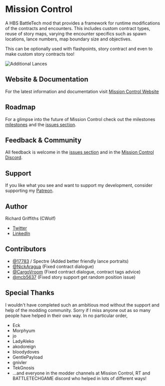 # Mission Control

A HBS BattleTech mod that provides a framework for runtime modifications of the contracts and encounters. This includes custom contract types, reuse of story maps, varying the encounter specifics such as spawn locations, lance numbers, map boundary size and objectives.

This can be optionally used with flashpoints, story contract and even to make custom story contracts too!

![Additional Lances](./docs/gh-images/mission-control.jpg)

## Website & Documentation

For the latest information and documentation visit [Mission Control Website](https://www.missioncontrolmod.com)

## Roadmap

For a glimpse into the future of Mission Control check out the milestones [milestones](https://github.com/CWolfs/MissionControl/milestones) and the [issues section](https://github.com/CWolfs/MissionControl/issues).

## Feedback & Community

All feedback is welcome in the [issues section](https://github.com/CWolfs/MissionControl/issues) and in the [Mission Control Discord](https://discord.gg/22raTJh).

## Support

If you like what you see and want to support my development, consider supporting my [Patreon](https://www.patreon.com/cwolfs).

## Author

Richard Griffiths (CWolf)

- [Twitter](https://twitter.com/CWolf)
- [LinkedIn](https://www.linkedin.com/in/richard-griffiths-436b7a19/)

## Contributors

- [@17783](https://github.com/17783) / Spectre (Added better friendly lance portraits)
- [@NickAragua](https://github.com/NickAragua) (Fixed contract dialogue)
- [@CargoVroom](https://github.com/CargoVroom) (Fixed contract dialogue, contract tags advice)
- [@mcb5637](https://github.com/mcb5637) (Fixed story support get random position issue)

## Special Thanks

I wouldn't have completed such an ambitious mod without the support and help of the modding community. Sorry if I miss anyone out as so many people have helped in their own way. In no particular order,

- Eck
- Morphyum
- jo
- LadyAleko
- akodoreign
- bloodydoves
- GentlePayload
- gnivler
- TekGnosis
- ...and everyone in the modder channels at Mission Control, RT and BATTLETECHGAME discord who helped in lots of different ways!
